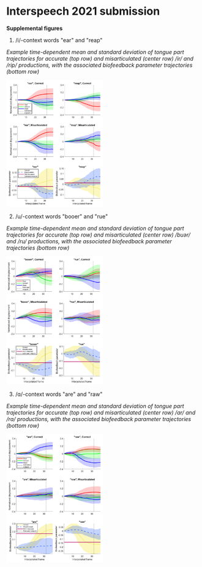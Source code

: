 # Interspeech 2021 submission
**Supplemental figures**

1. /i/-context words "ear" and "reap"

*Example time-dependent mean and standard deviation of tongue part trajectories for accurate (top row) and misarticulated (center row) /ir/ and /rip/ productions, with the associated biofeedback parameter trajectories (bottom row)*

<img src="https://github.com/SarahRLi/interspeech-2021-submission/blob/main/interspeech-2021-submission-i-context-trajectories.png" alt="i"
	title="/i/-context word trajectories" width="50%">

2. /u/-context words "booer" and "rue"

*Example time-dependent mean and standard deviation of tongue part trajectories for accurate (top row) and misarticulated (center row) /buər/ and /ru/ productions, with the associated biofeedback parameter trajectories (bottom row)*

<img src="https://github.com/SarahRLi/interspeech-2021-submission/blob/main/interspeech-2021-submission-u-context-trajectories.png" alt="u"
	title="/u/-context word trajectories" width="50%">

3. /ɑ/-context words "are" and "raw"

*Example time-dependent mean and standard deviation of tongue part trajectories for accurate (top row) and misarticulated (center row) /ɑr/ and /rɑ/ productions, with the associated biofeedback parameter trajectories (bottom row)*

<img src="https://github.com/SarahRLi/interspeech-2021-submission/blob/main/interspeech-2021-submission-a-context-trajectories.png" alt="a"
	title="/a/-context word trajectories" width="50%">
